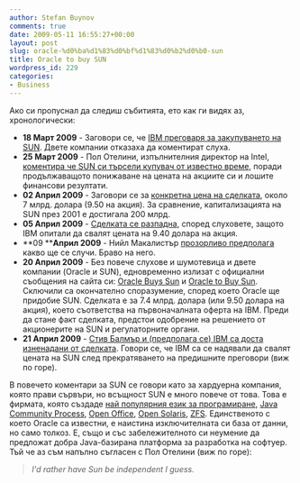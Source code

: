 ```yaml
---
author: Stefan Buynov
comments: true
date: 2009-05-11 16:55:27+00:00
layout: post
slug: oracle-%d0%ba%d1%83%d0%bf%d1%83%d0%b2%d0%b0-sun
title: Oracle to buy SUN
wordpress_id: 229
categories:
- Business
---
```


Ако си пропуснал да следиш събитията, ето как ги видях аз, хронологически:
	
  * **18 Март 2009** - Заговори се, че [IBM преговаря за закупуването на SUN](http://www.nytimes.com/2009/03/19/technology/companies/19sun.html). Двете компании отказаха да коментират слуха.
  * **25 Март 2009** - Пол Отелини, 	изпълнителния директор на Intel, [коментира че SUN си търсели купувач от известно време](http://blogs.wsj.com/digits/2009/03/25/intel-ceo-weighs-in-on-ibm-sun-talks/), поради продължаващото понижаване на цената на акциите си и лошите финансови резултати.
  * **02 Април 2009** - Заговори се за [конкретна цена на сделката](http://www.nytimes.com/2009/04/03/technology/business-computing/03blue.html?_r=1&scp=7&sq=ibm%20sun&st=Search), около 7 млрд. долара (9.50 на акция). За сравнение, 	капитализацията на SUN през 2001 е достигала 200 млрд.
  * **05 Април 2009** - [Сделката се разпадна](http://www.nytimes.com/2009/04/06/technology/business-computing/06blue.html?_r=1&partner=rss&emc=rss), според слуховете, защото IBM опитали да свалят цената на 9.40 долара 	на акция.
  * **09 ****Април 	2009** - Нийл Макалистър [прозорливо предполага](http://www.infoworld.com/d/developer-world/what-if-oracle-bought-sun-microsystems-859) какво ще се случи. Браво на него.
  * **20 Април 2009** - Без повече слухове и шумотевица и двете компании (Oracle и SUN), едновременно излизат с официални съобщения на сайта си: [Oracle Buys Sun](http://www.oracle.com/us/corporate/press/018363) и [Oracle to Buy Sun](http://www.sun.com/aboutsun/pr/2009-04/sunflash.20090420.1.xml). Сключили са окончателно споразумение, според 	което Oracle ще придобие SUN. Сделката е за 7.4 млрд. долара (или 9.50 долара на акция), което съответства на първоначалната оферта на IBM. Преди да стане факт сделката, предстои одобрение на решението от акционерите на SUN и регулаторните органи.
  * **21 Април 2009** - [Стив Балмър и (предполага се) IBM са доста изненадани от сделката](http://www.zdnetasia.com/news/business/0,39044229,62053383,00.htm). Говори 	се, че IBM са се надявали да свалят цената на SUN след прекратяването на предишните преговори 	(виж по горе).

В повечето коментари за SUN се говори като за хардуерна компания, която прави сървъри, но всъщност SUN е много повече от това. Това е фирмата, която създаде [най популярния език за програмиране](http://www.tiobe.com/index.php/content/paperinfo/tpci/index.html), [Java Community Process](http://jcp.org/), [Open Office](http://www.openoffice.org/), [Open Solaris](http://opensolaris.org/), [ZFS](http://opensolaris.org/os/community/zfs/whatis/). Единственото с което Oracle са известни, е наистина изключителната си база от данни, но само толкоз. Е, също и със забележителното си неумение да предложат добра Java-базирана платформа за разработка на софтуер. Тъй че аз съм напълно съгласен с Пол Отелини (виж по горе):

> _I'd rather have Sun be independent I guess._

